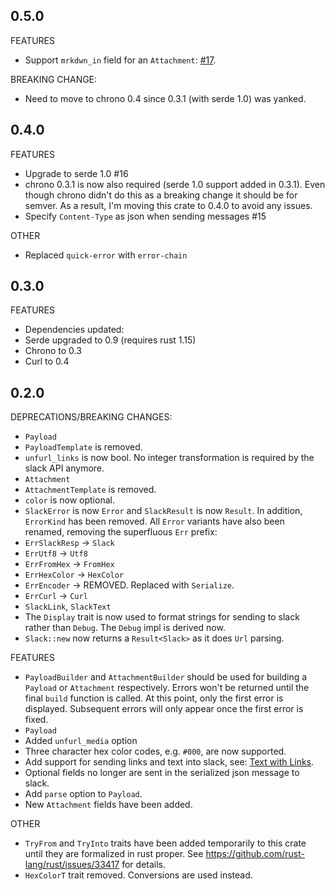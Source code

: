 ## 0.5.0

FEATURES
- Support `mrkdwn_in` field for an `Attachment`: [#17](https://github.com/frostly/rust-slack/pull/17).

BREAKING CHANGE:
- Need to move to chrono 0.4 since 0.3.1 (with serde 1.0) was yanked.

## 0.4.0

FEATURES
- Upgrade to serde 1.0 #16
 - chrono 0.3.1 is now also required (serde 1.0 support added in 0.3.1). Even though chrono
didn't do this as a breaking change it should be for semver. As a result, I'm moving this crate
to 0.4.0 to avoid any issues.
- Specify `Content-Type` as json when sending messages #15

OTHER

- Replaced `quick-error` with `error-chain`

## 0.3.0

FEATURES
 - Dependencies updated:
  - Serde upgraded to 0.9 (requires rust 1.15)
  - Chrono to 0.3
  - Curl to 0.4

## 0.2.0

DEPRECATIONS/BREAKING CHANGES:

 - `Payload`
  - `PayloadTemplate` is removed.
  - `unfurl_links` is now bool. No integer transformation is required by the slack API anymore.
 - `Attachment`
  - `AttachmentTemplate` is removed.
  - `color` is now optional.
 - `SlackError` is now `Error` and `SlackResult` is now `Result`. In addition, `ErrorKind` has been
 removed. All `Error` variants have also been renamed, removing the superfluous `Err` prefix:
  - `ErrSlackResp` -> `Slack`
  - `ErrUtf8` -> `Utf8`
  - `ErrFromHex` -> `FromHex`
  - `ErrHexColor` -> `HexColor`
  - `ErrEncoder` -> REMOVED. Replaced with `Serialize`.
  - `ErrCurl` -> `Curl`
 - `SlackLink`, `SlackText`
  - The `Display` trait is now used to format strings for sending to slack rather than `Debug`.
  The `Debug` impl is derived now.
 - `Slack::new` now returns a `Result<Slack>` as it does `Url` parsing.

FEATURES

 - `PayloadBuilder` and `AttachmentBuilder` should be used for building a `Payload` or `Attachment`
 respectively. Errors won't be returned until the final `build` function is called. At this point,
 only the first error is displayed. Subsequent errors will only appear once the first error is
 fixed.
 - `Payload`
  - Added `unfurl_media` option
 - Three character hex color codes, e.g. `#000`, are now supported.
 - Add support for sending links and text into slack, see:
 [Text with Links](README.md#text-with-links).
 - Optional fields no longer are sent in the serialized json message to slack.
 - Add `parse` option to `Payload`.
 - New `Attachment` fields have been added.

OTHER

 - `TryFrom` and `TryInto` traits have been added temporarily to this crate until they are
 formalized in rust proper. See https://github.com/rust-lang/rust/issues/33417 for details.
 - `HexColorT` trait removed. Conversions are used instead.
